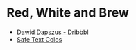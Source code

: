 # Red, White and Brew

- [Dawid Dapszus - Dribbbl](http://dribbble.com/shots/1209419-20-Social-Media-Icons-Freebie)
- [Safe Text Colos](http://blog.benjamincharity.com/generate-safe-text-colors-with-sass/)